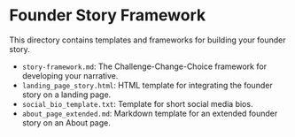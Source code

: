 # Founder Story Framework

This directory contains templates and frameworks for building your founder story.

- `story-framework.md`: The Challenge-Change-Choice framework for developing your narrative.
- `landing_page_story.html`: HTML template for integrating the founder story on a landing page.
- `social_bio_template.txt`: Template for short social media bios.
- `about_page_extended.md`: Markdown template for an extended founder story on an About page.

